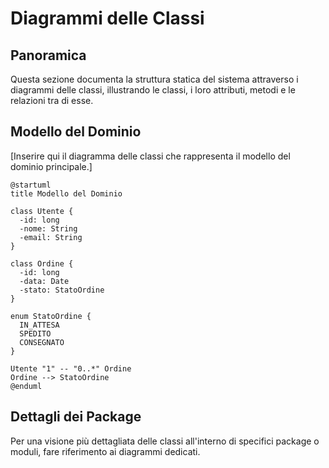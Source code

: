 # Diagrammi delle Classi

## Panoramica

Questa sezione documenta la struttura statica del sistema attraverso i diagrammi delle classi, illustrando le classi, i loro attributi, metodi e le relazioni tra di esse.

## Modello del Dominio

[Inserire qui il diagramma delle classi che rappresenta il modello del dominio principale.]

```plantuml
@startuml
title Modello del Dominio

class Utente {
  -id: long
  -nome: String
  -email: String
}

class Ordine {
  -id: long
  -data: Date
  -stato: StatoOrdine
}

enum StatoOrdine {
  IN_ATTESA
  SPEDITO
  CONSEGNATO
}

Utente "1" -- "0..*" Ordine
Ordine --> StatoOrdine
@enduml
```

## Dettagli dei Package

Per una visione più dettagliata delle classi all'interno di specifici package o moduli, fare riferimento ai diagrammi dedicati.
